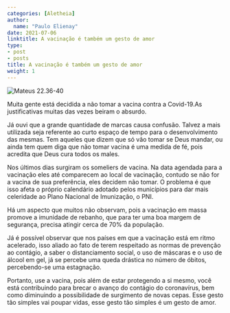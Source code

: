 ```yaml
---
categories: [Aletheia]
author:
  name: "Paulo Elienay"
date: 2021-07-06
linktitle: A vacinação é também um gesto de amor
type:
- post
- posts
title: A vacinação é também um gesto de amor
weight: 1
---
```

![Mateus 22.36-40](https://ibb.co/7XK6nNM)

Muita gente está decidida a não tomar a vacina contra a Covid-19.As justificativas muitas das vezes beiram o absurdo.


Já ouvi que a grande quantidade de marcas causa confusão. Talvez a mais utilizada seja referente ao curto espaço de tempo para o desenvolvimento das mesmas. Tem aqueles que dizem que só vão tomar se Deus mandar, ou ainda tem quem diga que não tomar vacina é uma medida de fé, pois acredita que Deus cura todos os males. 


Nos últimos dias surgiram os someliers de vacina. Na data agendada para a vacinação eles até comparecem ao local de vacinação, contudo se não for a vacina de sua preferência, eles decidem não tomar. O problema é que isso afeta o próprio calendário adotado pelos municípios para dar mais celeridade ao Plano Nacional de Imunização, o PNI.


Há um aspecto que muitos não observam, pois a vacinação em massa promove a imunidade de rebanho, que para ter uma boa margem de segurança, precisa atingir cerca de 70% da população.


Já é possível observar que nos países em que a vacinação está em ritmo acelerado, isso aliado ao fato de terem respeitado as normas de prevenção ao contágio, a saber o distanciamento social, o uso de máscaras e o uso de álcool em gel, já se percebe uma queda drástica no número de óbitos, percebendo-se uma estagnação.


Portanto, use a vacina, pois além de estar protegendo a si mesmo, você está contribuindo para brecar o avanço do contágio do coronavírus, bem como diminuindo a possibilidade de surgimento de novas cepas. Esse gesto tão simples vai poupar vidas, esse gesto tão simples é um gesto de amor.
